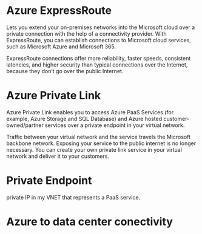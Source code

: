 # Azure ExpressRoute

Lets you extend your on-premises networks into the Microsoft cloud over a private connection with the help of a connectivity provider. 
With ExpressRoute, you can establish connections to Microsoft cloud services, such as Microsoft Azure and Microsoft 365.

ExpressRoute connections offer more reliability, faster speeds, consistent latencies, and higher security than typical connections over the Internet, because they don’t go over the public Internet.

# Azure Private Link

Azure Private Link enables you to access Azure PaaS Services (for example, Azure Storage and SQL Database) and Azure hosted customer-owned/partner services over a private endpoint in your virtual network.

Traffic between your virtual network and the service travels the Microsoft backbone network. 
Exposing your service to the public internet is no longer necessary. 
You can create your own private link service in your virtual network and deliver it to your customers.

# Private Endpoint

private IP in my VNET that represents a PaaS service.


# Azure to data center conectivity

